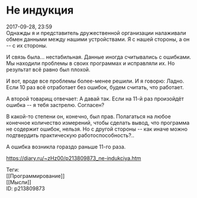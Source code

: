 Не индукция
============

   
 2017-09-28, 23:59   
  Однажды я и представитель дружественной организации налаживали обмен данными между нашими устройствами. Я с нашей стороны, а он -- с их стороны.   
   
 И связь была... нестабильная. Данные иногда считывались с ошибками. Мы находили проблемы в своих программах и исправляли их. Но результат всё равно был плохой.   
   
 И вот, вроде все проблемы более-менее решили. И я говорю: Ладно. Если 10 раз всё отработает без ошибок, будем считать, что работает.   
   
 А второй товарищ отвечает: А давай так. Если на 11-й раз произойдёт ошибка -- я тебя застрелю. Согласен?   
   
 В какой-то степени он, конечно, был прав. Полагаться на любое конечное количество измерений, чтобы сделать вывод, что программа не содержит ошибок, нельзя. Но с другой стороны -- как иначе можно подтвердить практическую работоспособность?..   
   
 А ошибка возникла гораздо раньше 11-го раза.   
    
 <https://diary.ru/~zHz00/p213809873_ne-indukciya.htm>   
   
 Теги:   
 [[Программирование]]   
 [[Мысли]]   
 ID: p213809873
